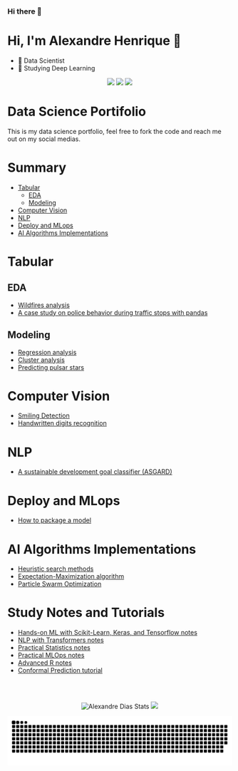 ### Hi there 👋

<!--
**alexandrehsd/alexandrehsd** is a ✨ _special_ ✨ repository because its `README.md` (this file) appears on your GitHub profile.

Here are some ideas to get you started:

- 🔭 I’m currently working on ...
- 🌱 I’m currently learning ...
- 👯 I’m looking to collaborate on ...
- 🤔 I’m looking for help with ...
- 💬 Ask me about ...
- 📫 How to reach me: ...
- 😄 Pronouns: ...
- ⚡ Fun fact: ...
-->

# Hi, I'm Alexandre Henrique 👋

- 🔭 Data Scientist
- 🌱 Studying Deep Learning


<div style="text-align:center">
  <a href="https://medium.com/@alexandre.hsd" target="_blank"><img src="https://img.shields.io/badge/Medium-12100E?style=for-the-badge&logo=medium&logoColor=white" target="_blank"></a> 
  <a href="https://twitter.com/alehsdias" target="_blank"><img src="https://img.shields.io/badge/Twitter-1DA1F2?style=for-the-badge&logo=twitter&logoColor=white" target="_blank"></a>
  <a href="https://www.linkedin.com/in/alexandre-henrique-dias/" target="_blank"><img src="https://img.shields.io/badge/-LinkedIn-%230077B5?style=for-the-badge&logo=linkedin&logoColor=white" target="_blank"></a>
 </div>

# Data Science Portifolio

This is my data science portfolio, feel free to fork the code and reach me out on my social medias.

# Summary

- [Tabular ](#tabular-)
  - [EDA ](#eda-)
  - [Modeling ](#modeling-)
- [Computer Vision ](#computer-vision-)
- [NLP ](#nlp-)
- [Deploy and MLops](#deploy-and-mlops)
- [AI Algorithms Implementations](#ai-algorithms-implementations)

# Tabular <a name="tabular"></a>

## EDA <a name="eda"></a>

- [Wildfires analysis](https://github.com/alexandrehsd/wildfires-analysis)
- [A case study on police behavior during traffic stops with pandas](https://github.com/alexandrehsd/a-case-study-on-police-behavior-during-traffic-stops-with-pandas)

## Modeling <a name="modeling"></a>

- [Regression analysis](https://github.com/alexandrehsd/regression-analysis)
- [Cluster analysis](https://github.com/alexandrehsd/cluster-analysis)
- [Predicting pulsar stars](https://github.com/alexandrehsd/predicting-pulsar-stars)

# Computer Vision <a name="computervision"></a>

- [Smiling Detection](https://github.com/alexandrehsd/Smiling-Detection)
- [Handwritten digits recognition](https://github.com/alexandrehsd/handwritten-digits-recognition)

# NLP <a name="nlp"></a>

- [A sustainable development goal classifier (ASGARD)](https://github.com/alexandrehsd/asgard)

# Deploy and MLops <a name="deply-and-mlops"></a>

- [How to package a model](https://github.com/alexandrehsd/packaging-model)

# AI Algorithms Implementations <a name="ai-algorithms-implementations"></a>

- [Heuristic search methods](https://github.com/alexandrehsd/heuristic-search-methods)
- [Expectation-Maximization algorithm](https://github.com/alexandrehsd/em-algorithm)
- [Particle Swarm Optimization](https://github.com/alexandrehsd/particle-swarm-optimization)

# Study Notes and Tutorials

- [Hands-on ML with Scikit-Learn, Keras, and Tensorflow notes](https://github.com/alexandrehsd/handson-ml-notes)
- [NLP with Transformers notes](https://github.com/alexandrehsd/nlp-with-transformers-notes)
- [Practical Statistics notes](https://github.com/alexandrehsd/practical-statistics-notes)
- [Practical MLOps notes](https://github.com/alexandrehsd/practical-mlops-notes)
- [Advanced R notes](https://github.com/alexandrehsd/advance-r-notes)
- [Conformal Prediction tutorial](https://github.com/alexandrehsd/conformal-prediction-tutorial)

<br></br>

<!-- reference https://blog.arnabghosh.me/add-github-dark-snake-animation-readme --> 
<div align="center"> 
 <img height="150em" alt = "Alexandre Dias Stats" src="https://github-readme-stats.vercel.app/api?username=alexandrehsd&show_icons=true&theme=algolia&include_all_commits=true&count_private=true"/>
  <img height="150em" src="https://github-readme-stats.vercel.app/api/top-langs/?username=alexandrehsd&layout=compact&langs_count=7&theme=algolia"/>
  
  ![Snake animation](https://github.com/alexandrehsd/alexandrehsd/blob/output/github-contribution-grid-snake.svg)
</div>

